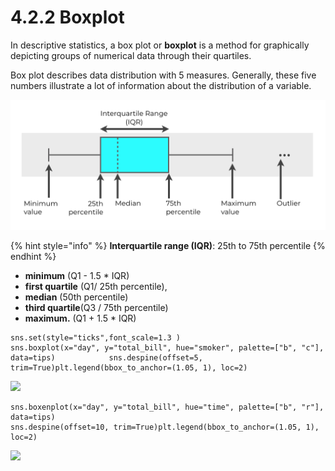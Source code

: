 # 4.2.2 Boxplot

In descriptive statistics, a box plot or **boxplot** is a method for graphically depicting groups of numerical data through their quartiles. 

Box plot describes data distribution with 5 measures. Generally,  these five numbers illustrate a lot of information about the distribution of a variable.

![](../../.gitbook/assets/boxplot-simple-explanation.png)

{% hint style="info" %}
**Interquartile range \(IQR\)**: 25th to 75th percentile
{% endhint %}

* **minimum** \(Q1 - 1.5 \* IQR\)
* **first quartile** \(Q1/ 25th percentile\), 
* **median** \(50th percentile\)
* **third quartile**\(Q3 / 75th percentile\) 
* **maximum.** \(Q1 + 1.5 \* IQR\)

```text
sns.set(style="ticks",font_scale=1.3 )
​sns.boxplot(x="day", y="total_bill", hue="smoker", palette=["b", "c"], data=tips)            sns.despine(offset=5, trim=True)plt.legend(bbox_to_anchor=(1.05, 1), loc=2)
```

![](https://gblobscdn.gitbook.com/assets%2F-MB-ky7fVqjeXA6EcAbW%2F-MBW716XUDcupfd_nzFb%2F-MBWCxopHdbLXmQW8EwG%2FBoxplot.png?alt=media&token=b3f7c018-761b-486e-9e29-67fde5763e35)

```text
sns.boxenplot(x="day", y="total_bill", hue="time", palette=["b", "r"], data=tips)            
sns.despine(offset=10, trim=True)plt.legend(bbox_to_anchor=(1.05, 1), loc=2)
```

![](https://gblobscdn.gitbook.com/assets%2F-MB-ky7fVqjeXA6EcAbW%2F-MBW716XUDcupfd_nzFb%2F-MBWD4abIixqVAIdWCn7%2FBoxenplot.png?alt=media&token=199ebd66-f3c0-450e-a403-1b682ba5f3e7)



